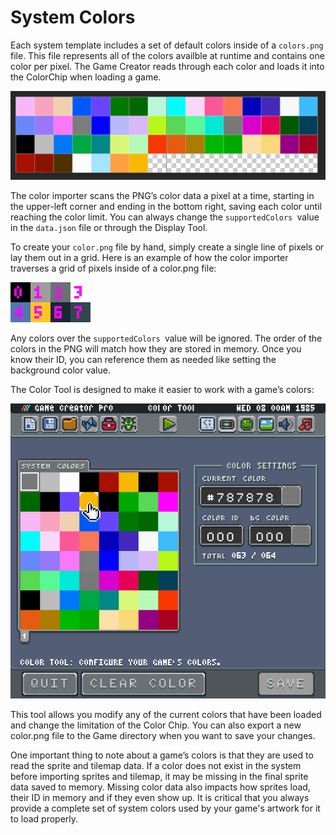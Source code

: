 # System Colors

Each system template includes a set of default colors inside of a `colors.png` file. This file represents all of the colors availble at runtime and contains one color per pixel. The Game Creator reads through each color and loads it into the ColorChip when loading a game.

![image alt text](images/ParsingSystemColors_image_0.png)

The color importer scans the PNG’s color data a pixel at a time, starting in the upper-left corner and ending in the bottom right, saving each color until reaching the color limit. You can always change the `supportedColors `value in the `data.json` file or through the Display Tool. 

To create your `color.png` file by hand, simply create a single line of pixels or lay them out in a grid. Here is an example of how the color importer traverses a grid of pixels inside of a color.png file:

![image alt text](images/ParsingSystemColors_image_1.png)

Any colors over the `supportedColors `value will be ignored. The order of the colors in the PNG will match how they are stored in memory. Once you know their ID, you can reference them as needed like setting the background color value.

The Color Tool is designed to make it easier to work with a game’s colors:

![image alt text](images/ParsingSystemColors_image_2.png)

This tool allows you modify any of the current colors that have been loaded and change the limitation of the Color Chip. You can also export a new color.png file to the Game directory when you want to save your changes.

One important thing to note about a game’s colors is that they are used to read the sprite and tilemap data. If a color does not exist in the system before importing sprites and tilemap, it may be missing in the final sprite data saved to memory. Missing color data also impacts how sprites load, their ID in memory and if they even show up. It is critical that you always provide a complete set of system colors used by your game's artwork for it to load properly.


